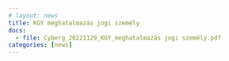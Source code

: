 ```yaml
---
# layout: news
title: KGY meghatalmazás jogi személy
docs:
  - file: Cyberg_20221129_KGY_meghatalmazás jogi személy.pdf
categories: [news]
---
```

